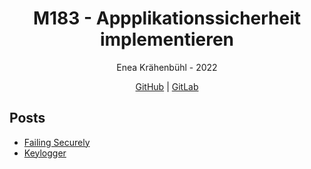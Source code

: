 <h1 align="center">M183 - Appplikationssicherheit implementieren</h1>
<p align="center">
	Enea Krähenbühl - 2022
</p>
<p align="center">
  <a href="https://github.com/3n3a-school/m183">GitHub</a> | <a href="https://gitlab.com/3n3a/m183">GitLab</a>
</p>

## Posts
* [Failing Securely](./posts/fail-securely.md)
* [Keylogger](./posts/keylogger.md)
